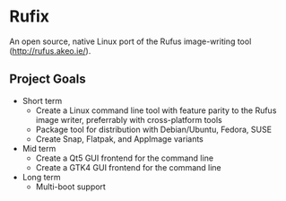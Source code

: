 # Rufix
An open source, native Linux port of the Rufus image-writing tool (http://rufus.akeo.ie/).

## Project Goals ##
* Short term
  * Create a Linux command line tool with feature parity to the Rufus image writer, preferrably with cross-platform tools
  * Package tool for distribution with Debian/Ubuntu, Fedora, SUSE
  * Create Snap, Flatpak, and AppImage variants
* Mid term
  * Create a Qt5 GUI frontend for the command line 
  * Create a GTK4 GUI frontend for the command line
* Long term
  * Multi-boot support
